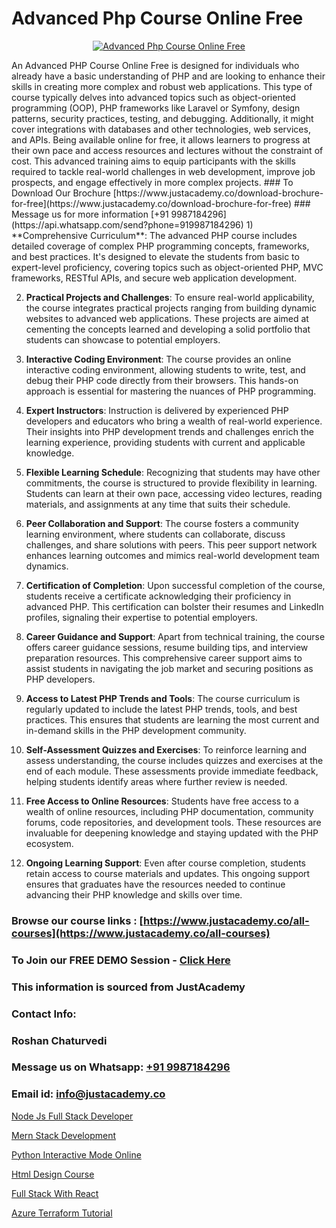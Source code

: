 # Advanced Php Course Online Free

<p align="center">
  <a href="https://justacademy.co/course-detail/php-training">
    <img src="https://justacademy.co/storage2/course_image/1676637155_course_image.webp" alt="Advanced Php Course Online Free">
  </a>
</p>
An Advanced PHP Course Online Free is designed for individuals who already have a basic understanding of PHP and are looking to enhance their skills in creating more complex and robust web applications. This type of course typically delves into advanced topics such as object-oriented programming (OOP), PHP frameworks like Laravel or Symfony, design patterns, security practices, testing, and debugging. Additionally, it might cover integrations with databases and other technologies, web services, and APIs. Being available online for free, it allows learners to progress at their own pace and access resources and lectures without the constraint of cost. This advanced training aims to equip participants with the skills required to tackle real-world challenges in web development, improve job prospects, and engage effectively in more complex projects.
### To Download Our Brochure [https://www.justacademy.co/download-brochure-for-free](https://www.justacademy.co/download-brochure-for-free)
### Message us for more information [+91 9987184296](https://api.whatsapp.com/send?phone=919987184296)
1) **Comprehensive Curriculum**: The advanced PHP course includes detailed coverage of complex PHP programming concepts, frameworks, and best practices. It's designed to elevate the students from basic to expert-level proficiency, covering topics such as object-oriented PHP, MVC frameworks, RESTful APIs, and secure web application development.

2) **Practical Projects and Challenges**: To ensure real-world applicability, the course integrates practical projects ranging from building dynamic websites to advanced web applications. These projects are aimed at cementing the concepts learned and developing a solid portfolio that students can showcase to potential employers.

3) **Interactive Coding Environment**: The course provides an online interactive coding environment, allowing students to write, test, and debug their PHP code directly from their browsers. This hands-on approach is essential for mastering the nuances of PHP programming.

4) **Expert Instructors**: Instruction is delivered by experienced PHP developers and educators who bring a wealth of real-world experience. Their insights into PHP development trends and challenges enrich the learning experience, providing students with current and applicable knowledge.

5) **Flexible Learning Schedule**: Recognizing that students may have other commitments, the course is structured to provide flexibility in learning. Students can learn at their own pace, accessing video lectures, reading materials, and assignments at any time that suits their schedule.

6) **Peer Collaboration and Support**: The course fosters a community learning environment, where students can collaborate, discuss challenges, and share solutions with peers. This peer support network enhances learning outcomes and mimics real-world development team dynamics.

7) **Certification of Completion**: Upon successful completion of the course, students receive a certificate acknowledging their proficiency in advanced PHP. This certification can bolster their resumes and LinkedIn profiles, signaling their expertise to potential employers.

8) **Career Guidance and Support**: Apart from technical training, the course offers career guidance sessions, resume building tips, and interview preparation resources. This comprehensive career support aims to assist students in navigating the job market and securing positions as PHP developers.

9) **Access to Latest PHP Trends and Tools**: The course curriculum is regularly updated to include the latest PHP trends, tools, and best practices. This ensures that students are learning the most current and in-demand skills in the PHP development community.

10) **Self-Assessment Quizzes and Exercises**: To reinforce learning and assess understanding, the course includes quizzes and exercises at the end of each module. These assessments provide immediate feedback, helping students identify areas where further review is needed.

11) **Free Access to Online Resources**: Students have free access to a wealth of online resources, including PHP documentation, community forums, code repositories, and development tools. These resources are invaluable for deepening knowledge and staying updated with the PHP ecosystem.

12) **Ongoing Learning Support**: Even after course completion, students retain access to course materials and updates. This ongoing support ensures that graduates have the resources needed to continue advancing their PHP knowledge and skills over time.

### Browse our course links : [https://www.justacademy.co/all-courses](https://www.justacademy.co/all-courses) 
### To Join our FREE DEMO Session - [Click Here](https://www.justacademy.co/register-for-course-demo)


### This information is sourced from JustAcademy
### Contact Info:
### Roshan Chaturvedi
### Message us on Whatsapp: [+91 9987184296](https://api.whatsapp.com/send?phone=919987184296)
### Email id: [info@justacademy.co](mailto:info@justacademy.co)
                
[Node Js Full Stack Developer](https://www.linkedin.com/pulse/node-js-full-stack-developer-justacademy-cupertino-napic/)

[Mern Stack Development](https://www.linkedin.com/pulse/mern-stack-development-justacademy-boston-cfkvc/)

[Python Interactive Mode Online](https://medium.com/@mahi3106/python-interactive-mode-online-c585ca0bf31e)

[Html Design Course](https://medium.com/@surajvaishnav5015/html-design-course-6be1557aebed)

[Full Stack With React](https://justacademyin.github.io/justacademy/full-stack-with-react)

[Azure Terraform Tutorial](https://justacademyin.github.io/justacademy/azure-terraform-tutorial)

